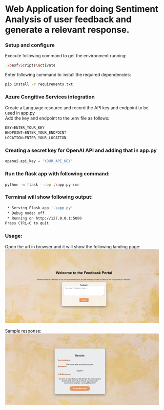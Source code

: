 # Web Application for doing Sentiment Analysis of user feedback and generate a relevant response.

### Setup and configure
Execute following command to get the environment running:
```bash
.\basf\Scripts\activate
```
Enter following command to install the required dependencies:
```bash
pip install -r requirements.txt
```

### Azure Congitive Services integration
Create a Language resource and record the API key and endpoint to be used in app.py <br>
Add the key and endpoint to the .env file as follows:

```python
KEY=ENTER_YOUR_KEY
ENDPOINT=ENTER_YOUR_ENDPOINT
LOCATION=ENTER_YOUR_LOCATION
```

### Creating a secret key for OpenAI API and adding that in app.py
```python
openai.api_key = 'YOUR_API_KEY'
```
### Run the flask app with following command:
```bash
python -m flask --app .\app.py run
```
### Terminal will show following output:
```bash
 * Serving Flask app '.\app.py'
 * Debug mode: off
 * Running on http://127.0.0.1:5000
Press CTRL+C to quit
```
### Usage:
Open the url in browser and it will show the following landing page:
![The Feedback Landing Page](images/Homepage.png)

Sample response:
![Sample response](images/sample_result.png)
